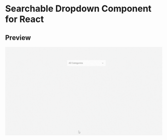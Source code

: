 # Searchable Dropdown Component for React

## Preview

![Toast Notification Preview](./public/dropdown.gif)